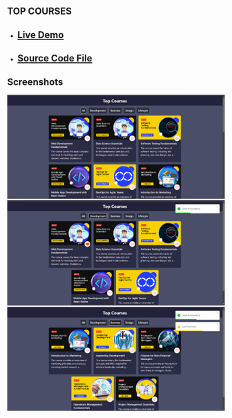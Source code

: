 ## TOP COURSES

- ## [Live Demo](https://codehelp-top-courses.netlify.app)

- ## [Source Code File](./)

## Screenshots
<img src="./public/Screenshot 2024-11-19 130413.png">
<img src="./public/Screenshot 2024-11-19 130439.png">
<img src="./public/Screenshot 2024-11-19 130454.png">